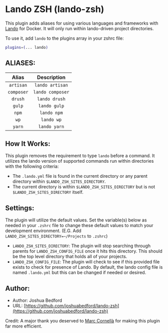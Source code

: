 # Lando ZSH (lando-zsh)

This plugin adds aliases for using various languages and frameworks with [Lando](https://docs.lando.dev/basics/) for Docker. It will only run within lando-driven project directories.

To use it, add `lando` to the plugins array in your zshrc file:

```zsh
plugins=(... lando)
```

## ALIASES:

| Alias      | Description      |
|:----------:|:----------------:|
| `artisan`  | `lando artisan`  |
| `composer` | `lando composer` |
| `drush`    | `lando drush`    |
| `gulp`     | `lando gulp`     |
| `npm`      | `lando npm`      |
| `wp`       | `lando wp`       |
| `yarn`     | `lando yarn`     |

## How It Works:

This plugin removes the requirement to type `lando` before a command. It utilizes the lando version of supported commands run within directories with the following criteria:
- The `.lando.yml` file is found in the current directory or any parent directory within `$LANDO_ZSH_SITES_DIRECTORY`.
- The current directory is within `$LANDO_ZSH_SITES_DIRECTORY` but is not `$LANDO_ZSH_SITES_DIRECTORY` itself.

## Settings:

The plugin will utilize the default values. Set the variable(s) below as needed in your `.zshrc` file to change these default values to match your development environment. (E.G. Add `LANDO_ZSH_SITES_DIRECTORY=~/Projects` to `.zshrc`)

- `LANDO_ZSH_SITES_DIRECTORY`: The plugin will stop searching through parents for `LANDO_ZSH_CONFIG_FILE` once it hits this directory. This should be the top level directory that holds all of your projects.
- `LANDO_ZSH_CONFIG_FILE`: The plugin will check to see if this provided file exists to check for presence of Lando. By default, the lando config file is named `.lando.yml` but this can be changed if needed or desired.

## Author:

- Author: Joshua Bedford
- URL: [https://github.com/joshuabedford/lando-zsh](https://github.com/joshuabedford/lando-zsh)

Credit: A major thank you deserved to [Marc Cornellà](https://github.com/mcornella) for making this plugin far more efficient.

